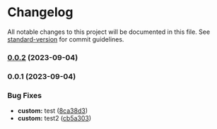 # Changelog

All notable changes to this project will be documented in this file. See [standard-version](https://github.com/conventional-changelog/standard-version) for commit guidelines.

### [0.0.2](https://github.com/zhangyixuan96/ailemente/compare/v0.0.1...v0.0.2) (2023-09-04)

### 0.0.1 (2023-09-04)


### Bug Fixes

* **custom:** test ([8ca38d3](https://github.com/zhangyixuan96/ailemente/commit/8ca38d354d8af96e5dc607e9a3f921728ef77470))
* **custom:** test2 ([cb5a303](https://github.com/zhangyixuan96/ailemente/commit/cb5a3037804996469df22bfee93da1135604483a))
